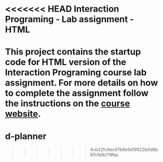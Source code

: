 <<<<<<< HEAD
Interaction Programing - Lab assignment - HTML
=================================================

This project contains the startup code for HTML version of the Interaction Programing course lab assignment. For more details on how to complete the assignment follow the instructions on the [course website](https://www.kth.se/social/course/DH2641).
=======
# d-planner
>>>>>>> 4cb22fc9ec97b9e5d19522b0d6b97cfe9cf19fac
